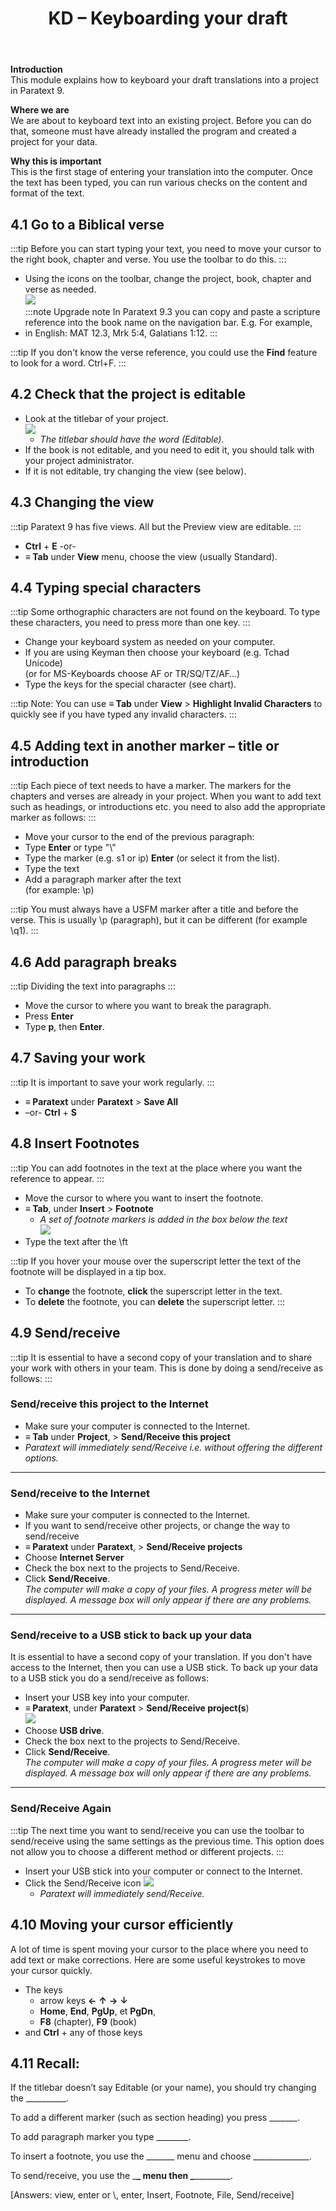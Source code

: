 ﻿---
title: 4. KD – Keyboarding your draft
---
**Introduction**  
This module explains how to keyboard your draft translations into a project in Paratext 9.

**Where we are**  
We are about to keyboard text into an existing project. Before you can do that, someone must have already installed the program and created a project for your data.

**Why this is important**  
This is the first stage of entering your translation into the computer. Once the text has been typed, you can run various checks on the content and format of the text.

## 4.1 Go to a Biblical verse
:::tip
Before you can start typing your text, you need to move your cursor to the right book, chapter and verse. You use the toolbar to do this.
:::
-  Using the icons on the toolbar, change the project, book, chapter and verse as needed.  
    ![](../media/792b22d5f81b4a7e99d8f7113540d1b0.png)  
:::note Upgrade note
In Paratext 9.3 you can copy and paste a scripture reference into the book name on the navigation bar. E.g. For example, 
- in English: MAT 12.3, Mrk 5:4, Galatians 1:12. 
:::
 
:::tip
If you don't know the verse reference, you could use the **Find** feature to look for a word. Ctrl+F.
:::

## 4.2 Check that the project is editable
-  Look at the titlebar of your project.  
    ![](../media/2aebd544c3f685df0315dd065853516f.png)  
   -  *The titlebar should have the word (Editable).*  
-  If the book is not editable, and you need to edit it, you should talk with your project administrator.
-  If it is not editable, try changing the view (see below).

## 4.3 Changing the view
:::tip
Paratext 9 has five views. All but the Preview view are editable.
:::

-  **Ctrl** + **E** -or-
-  **≡ Tab** under **View** menu, choose the view (usually Standard).

## 4.4 Typing special characters
:::tip
Some orthographic characters are not found on the keyboard. To type these characters, you need to press more than one key.
:::

-  Change your keyboard system as needed on your computer.
-  If you are using Keyman then choose your keyboard (e.g. Tchad Unicode)  
    (or for MS-Keyboards choose AF or TR/SQ/TZ/AF…)
-  Type the keys for the special character (see chart).

:::tip
Note: You can use **≡ Tab** under **View** \> **Highlight Invalid Characters** to quickly see if you have typed any invalid characters.
:::

## 4.5 Adding text in another marker – title or introduction
:::tip
Each piece of text needs to have a marker. The markers for the chapters and verses are already in your project. When you want to add text such as headings, or introductions etc. you need to also add the appropriate marker as follows:
:::

-  Move your cursor to the end of the previous paragraph:
-  Type **Enter** or type "\\"
-  Type the marker (e.g. s1 or ip) **Enter** (or select it from the list).
-  Type the text
-  Add a paragraph marker after the text  
    (for example: \\p)

:::tip
You must always have a USFM marker after a title and before the verse. This is usually \\p (paragraph), but it can be different (for example \\q1).
:::

## 4.6 Add paragraph breaks
:::tip
Dividing the text into paragraphs
:::

-  Move the cursor to where you want to break the paragraph.
-  Press **Enter**
-  Type **p**, then **Enter**.

## 4.7 Saving your work
:::tip
It is important to save your work regularly.
:::

-  **≡ Paratext** under **Paratext** \> **Save All**
-  –or- **Ctrl** + **S**

## 4.8 Insert Footnotes
:::tip
You can add footnotes in the text at the place where you want the reference to appear.
:::

-  Move the cursor to where you want to insert the footnote.  
-  **≡ Tab**, under **Insert** \> **Footnote**  
   - *A set of footnote markers is added in the box below the text*  
    ![](../media/2b33a4d17a03ff35921422daecbb4331.png)
-  Type the text after the \\ft

:::tip
If you hover your mouse over the superscript letter the text of the footnote will be displayed in a tip box.
-  To **change** the footnote, **click** the superscript letter in the text.
-  To **delete** the footnote, you can **delete** the superscript letter.
:::



## 4.9 Send/receive
:::tip
It is essential to have a second copy of your translation and to share your work with others in your team. This is done by doing a send/receive as follows:
:::

### Send/receive this project to the Internet
-  Make sure your computer is connected to the Internet.
-  **≡ Tab** under **Project**, \> **Send/Receive this project**
-  *Paratext will immediately send/Receive i.e. without offering the different options.*


----

### Send/receive to the Internet
-  Make sure your computer is connected to the Internet.
-  If you want to send/receive other projects, or change the way to send/receive
-  **≡ Paratext** under **Paratext**, \> **Send/Receive projects**
-  Choose **Internet Server**
-  Check the box next to the projects to Send/Receive.
-  Click **Send/Receive**.  
    *The computer will make a copy of your files. A progress meter will be displayed. A message box will only appear if there are any problems.*


----

### Send/receive to a USB stick to back up your data
It is essential to have a second copy of your translation. If you don't have access to the Internet, then you can use a USB stick. To back up your data to a USB stick you do a send/receive as follows:

-  Insert your USB key into your computer.
-  **≡ Paratext**, under **Paratext** \> **Send/Receive project(s**)  
    ![](../media/f0ebd42df124bfaa7ae66d287fa5e960.png)
-  Choose **USB drive**.
-  Check the box next to the projects to Send/Receive.
-  Click **Send/Receive**.  
    *The computer will make a copy of your files. A progress meter will be displayed. A message box will only appear if there are any problems.*




----
### Send/Receive Again
:::tip
The next time you want to send/receive you can use the toolbar to send/receive using the same settings as the previous time. This option does not allow you to choose a different method or different projects.
:::

-  Insert your USB stick into your computer or connect to the Internet.
-  Click the Send/Receive icon ![](../media/1ef2ba0646b2eb0477c00f3ef38057f4.png)  
    - *Paratext will immediately send/Receive.*

## 4.10 Moving your cursor efficiently
A lot of time is spent moving your cursor to the place where you need to add text or make corrections. Here are some useful keystrokes to move your cursor quickly.

-  The keys 
   -  arrow keys **←** **↑** **→** **↓**
   -  **Home**, **End**, **PgUp**, et **PgDn**,
   -  **F8** (chapter), **F9** (book)  
-  and **Ctrl** + any of those keys

## 4.11 Recall:
If the titlebar doesn’t say Editable (or your name), you should try changing the \__________.

To add a different marker (such as section heading) you press \_______.

To add paragraph marker you type \________.

To insert a footnote, you use the \______\_ menu and choose \______________.

To send/receive, you use the \_______\_ menu then \________________.

[Answers: view, enter or \\, enter, Insert, Footnote, File, Send/receive]
